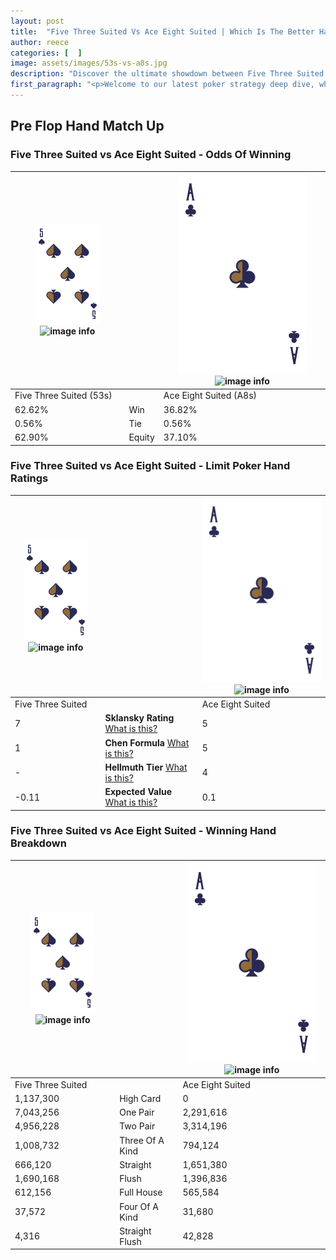 ```yaml
---
layout: post
title:  "Five Three Suited Vs Ace Eight Suited | Which Is The Better Hand In Poker? A Complete Guide"
author: reece
categories: [  ]
image: assets/images/53s-vs-a8s.jpg
description: "Discover the ultimate showdown between Five Three Suited and Ace Eight Suited in poker! Uncover the odds, strategies, and scenarios where one hand triumphs over the other. Get ready to up your poker game with this thrilling analysis."
first_paragraph: "<p>Welcome to our latest poker strategy deep dive, where we're pitting two distinct hands against each other in a high-stakes showdown: Five Three Suited vs Ace Eight Suited.</p><p>In the dynamic world of poker, every decision counts, and knowing which hand holds the upper hand is key to your success at the table.</p><p>In this article, we'll dissect these two hands, explore the scenarios where one dominates the other, and equip you with the knowledge to make strategic choices that can tip the odds in your favor.</p><p>Get ready to unravel the intriguing dynamics of these poker hands and elevate your game to new heights.</p>"
---
```




[comment]: # (sp0)

## Pre Flop Hand Match Up

<div class="table hand-ratings" markdown="1"> 



### Five Three Suited vs Ace Eight Suited - Odds Of Winning


    
| ![image info](assets/images/hand1/5.png) ![image info](assets/images/hand1/3s.png) |  | ![image info](assets/images/hand2/A.png) ![image info](assets/images/hand2/8s.png) |
| -------- | -------- | -------- |
| Five Three Suited (53s) |  | Ace Eight Suited (A8s) |
| 62.62% | Win | 36.82% |
| 0.56% | Tie | 0.56% |
| 62.90% | Equity | 37.10% |




[comment]: # (sp1)



### Five Three Suited vs Ace Eight Suited - Limit Poker Hand Ratings


    
| ![image info](assets/images/hand1/5.png) ![image info](assets/images/hand1/3s.png) |  | ![image info](assets/images/hand2/A.png) ![image info](assets/images/hand2/8s.png) |
| -------- | -------- | -------- |
| Five Three Suited |  | Ace Eight Suited |
| 7 | **Sklansky Rating** [What is this?](/sklansky-rating-explained) | 5 |
| 1 | **Chen Formula** [What is this?](/chen-formula-explained) | 5 |
| - | **Hellmuth Tier** [What is this?](/Hellmuth-tier-explained) | 4 |
| -0.11 | **Expected Value** [What is this?](/expected-value-explained) | 0.1 |




[comment]: # (sp2)



### Five Three Suited vs Ace Eight Suited - Winning Hand Breakdown


    
| ![image info](assets/images/hand1/5.png) ![image info](assets/images/hand1/3s.png) |  | ![image info](assets/images/hand2/A.png) ![image info](assets/images/hand2/8s.png) |
| -------- | -------- | -------- |
| Five Three Suited |  | Ace Eight Suited |
| 1,137,300 | High Card | 0 |
| 7,043,256 | One Pair | 2,291,616 |
| 4,956,228 | Two Pair | 3,314,196 |
| 1,008,732 | Three Of A Kind | 794,124 |
| 666,120 | Straight | 1,651,380 |
| 1,690,168 | Flush | 1,396,836 |
| 612,156 | Full House | 565,584 |
| 37,572 | Four Of A Kind | 31,680 |
| 4,316 | Straight Flush | 42,828 |




[comment]: # (sp3)



</div>

[comment]: # (sp4)



[comment]: # (sp5)

